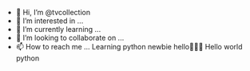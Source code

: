 - 👋 Hi, I’m @tvcollection
- 👀 I’m interested in ...
- 🌱 I’m currently learning ...
- 💞️ I’m looking to collaborate on ...
- 📫 How to reach me ...
Learning python newbie hello🥰😗🤗
Hello world python
<!---
tvcollection/tvcollection is a ✨ special ✨ repository because its `README.md` (this file) appears on your GitHub profile.
You can click the Preview link to take a look at your changes.
--->
